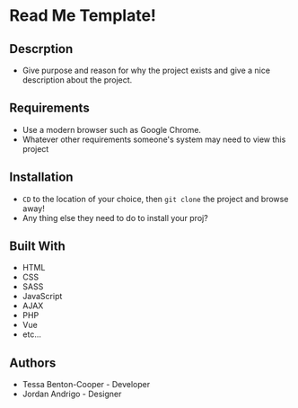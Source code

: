 # Read Me Template!

## Descrption
* Give purpose and reason for why the project exists and give a nice description about the project.

## Requirements
* Use a modern browser such as Google Chrome.
* Whatever other requirements someone's system may need to view this project

## Installation
* `CD` to the location of your choice, then `git clone` the project and browse away!
* Any thing else they need to do to install your proj?

## Built With
* HTML
* CSS
* SASS
* JavaScript
* AJAX
* PHP
* Vue
* etc...

## Authors
* Tessa Benton-Cooper - Developer
* Jordan Andrigo - Designer


